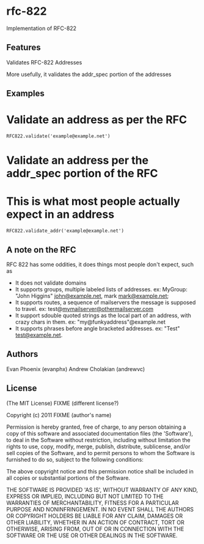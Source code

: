 rfc-822
===========

Implementation of RFC-822

Features
--------

Validates RFC-822 Addresses

More usefully, it validates the addr_spec portion of the addresses

Examples
--------

# Validate an address as per the RFC
    RFC822.validate('example@example.net')

# Validate an address per the addr_spec portion of the RFC
# This is what most people actually expect in an address
    RFC822.validate_addr('example@example.net')

A note on the RFC
-----------------
RFC 822 has some oddities, it does things most people don't expect, such as

* It does not validate domains
* It supports groups, multiple labeled lists of addresses. ex: MyGroup: "John Higgins" <john@example.net>, mark mark@example.net;
* It supports routes, a sequence of mailservers the message is supposed to travel. ex: test@mymailserver@othermailserver.com
* It support sdouble quoted strings as the local part of an address, with crazy chars in them. ex: "my@funkyaddress"@example.net
* It supports phrases before angle bracketed addresses. ex: "Test" <test@example.net>.


Authors
------

Evan Phoenix (evanphx)
Andrew Cholakian (andrewvc)

License
-------

(The MIT License) FIXME (different license?)

Copyright (c) 2011 FIXME (author's name)

Permission is hereby granted, free of charge, to any person obtaining
a copy of this software and associated documentation files (the
'Software'), to deal in the Software without restriction, including
without limitation the rights to use, copy, modify, merge, publish,
distribute, sublicense, and/or sell copies of the Software, and to
permit persons to whom the Software is furnished to do so, subject to
the following conditions:

The above copyright notice and this permission notice shall be
included in all copies or substantial portions of the Software.

THE SOFTWARE IS PROVIDED 'AS IS', WITHOUT WARRANTY OF ANY KIND,
EXPRESS OR IMPLIED, INCLUDING BUT NOT LIMITED TO THE WARRANTIES OF
MERCHANTABILITY, FITNESS FOR A PARTICULAR PURPOSE AND NONINFRINGEMENT.
IN NO EVENT SHALL THE AUTHORS OR COPYRIGHT HOLDERS BE LIABLE FOR ANY
CLAIM, DAMAGES OR OTHER LIABILITY, WHETHER IN AN ACTION OF CONTRACT,
TORT OR OTHERWISE, ARISING FROM, OUT OF OR IN CONNECTION WITH THE
SOFTWARE OR THE USE OR OTHER DEALINGS IN THE SOFTWARE.
